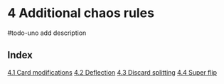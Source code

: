 # 4 Additional chaos rules

#todo-uno add description
## Index
[4.1 Card modifications](./card-mods.html)
[4.2 Deflection](./deflection.html)
[4.3 Discard splitting](./splitting.html)
[4.4 Super flip](./super-flip.html)
